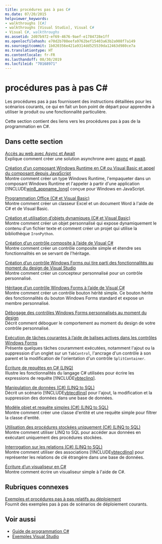 ```yaml
---
title: procédures pas à pas C#
ms.date: 07/20/2015
helpviewer_keywords:
- walkthroughs [C#]
- walkthroughs [Visual Studio], Visual C#
- Visual C#, walkthroughs
ms.assetid: 2d07b972-ef69-4676-9aef-e1784728e1ff
ms.openlocfilehash: e70d2b708eefa9762bef15403a63b2a908f7a149
ms.sourcegitcommit: 1b020356e421a9314dd525539da12463d980ce7a
ms.translationtype: HT
ms.contentlocale: fr-FR
ms.lasthandoff: 08/30/2019
ms.locfileid: "70168971"
---
```

# <a name="c-walkthroughs"></a>procédures pas à pas C#
Les procédures pas à pas fournissent des instructions détaillées pour les scénarios courants, ce qui en fait un bon point de départ pour apprendre à utiliser le produit ou une fonctionnalité particulière.  
  
 Cette section contient des liens vers les procédures pas à pas de la programmation en C#.  
  
## <a name="in-this-section"></a>Dans cette section  

 [Accès au web avec Async et Await](./programming-guide/concepts/async/walkthrough-accessing-the-web-by-using-async-and-await.md)  
 Explique comment créer une solution asynchrone avec [async](./language-reference/keywords/async.md) et [await](./language-reference/operators/await.md).  
  
 [Création d’un composant Windows Runtime en C# ou Visual Basic et appel du composant depuis JavaScript](/windows/uwp/winrt-components/walkthrough-creating-a-simple-windows-runtime-component-and-calling-it-from-javascript)  
 Montre comment créer un type Windows Runtime, l'empaqueter dans un composant Windows Runtime et l'appeler à partir d'une application [!INCLUDE[win8_appname_long](~/includes/win8-appname-long-md.md)] conçue pour Windows en JavaScript.  
  
 [Programmation Office (C# et Visual Basic)](./programming-guide/interop/walkthrough-office-programming.md)  
 Montre comment créer un classeur Excel et un document Word à l'aide de C# et de Visual Basic.  
  
 [Création et utilisation d’objets dynamiques (C# et Visual Basic)](./programming-guide/types/walkthrough-creating-and-using-dynamic-objects.md)  
 Montre comment créer un objet personnalisé qui expose dynamiquement le contenu d'un fichier texte et comment créer un projet qui utilise la bibliothèque `IronPython`.  
   
 [Création d’un contrôle composite à l’aide de Visual C#](../framework/winforms/controls/walkthrough-authoring-a-composite-control-with-visual-csharp.md)  
 Montre comment créer un contrôle composite simple et étendre ses fonctionnalités en se servant de l'héritage.  
  
 [Création d’un contrôle Windows Forms qui tire parti des fonctionnalités au moment du design de Visual Studio](../framework/winforms/controls/creating-a-wf-control-design-time-features.md)  
 Montre comment créer un concepteur personnalisé pour un contrôle personnalisé.  
  
 [Héritage d’un contrôle Windows Forms à l’aide de Visual C#](../framework/winforms/controls/walkthrough-inheriting-from-a-windows-forms-control-with-visual-csharp.md)  
 Montre comment créer un contrôle bouton hérité simple. Ce bouton hérite des fonctionnalités du bouton Windows Forms standard et expose un membre personnalisé.  
  
 [Débogage des contrôles Windows Forms personnalisés au moment du design](../framework/winforms/controls/walkthrough-debugging-custom-windows-forms-controls-at-design-time.md)  
 Décrit comment déboguer le comportement au moment du design de votre contrôle personnalisé.

 [Exécution de tâches courantes à l’aide de balises actives dans les contrôles Windows Forms](../framework/winforms/controls/performing-common-tasks-using-smart-tags-on-wf-controls.md)  
 Présente quelques tâches couramment exécutées, notamment l'ajout ou la suppression d'un onglet sur un `TabControl`, l'ancrage d'un contrôle à son parent et la modification de l'orientation d'un contrôle `SplitContainer`.  
  
 [Écriture de requêtes en C# (LINQ)](./programming-guide/concepts/linq/walkthrough-writing-queries-linq.md)  
 Illustre les fonctionnalités du langage C# utilisées pour écrire les expressions de requête [!INCLUDE[vbteclinq](~/includes/vbteclinq-md.md)].  
  
 [Manipulation de données (C#) (LINQ to SQL)](../framework/data/adonet/sql/linq/walkthrough-manipulating-data-csharp.md)  
 Décrit un scénario [!INCLUDE[vbtecdlinq](~/includes/vbtecdlinq-md.md)] pour l'ajout, la modification et la suppression des données dans une base de données.  
  
 [Modèle objet et requête simples (C#) (LINQ to SQL)](../framework/data/adonet/sql/linq/walkthrough-simple-object-model-and-query-csharp.md)  
 Montre comment créer une classe d'entité et une requête simple pour filtrer la classe d'entité.  
  
 [Utilisation des procédures stockées uniquement (C#) (LINQ to SQL)](../framework/data/adonet/sql/linq/walkthrough-using-only-stored-procedures-csharp.md)  
 Montre comment utiliser LINQ to SQL pour accéder aux données en exécutant uniquement des procédures stockées.  
  
 [Interrogation sur les relations (C#) (LINQ to SQL)](../framework/data/adonet/sql/linq/walkthrough-querying-across-relationships-csharp.md)  
 Montre comment utiliser des associations [!INCLUDE[vbtecdlinq](~/includes/vbtecdlinq-md.md)] pour représenter les relations de clé étrangère dans une base de données.  

 [Écriture d’un visualiseur en C#](/visualstudio/debugger/walkthrough-writing-a-visualizer-in-csharp)  
 Montre comment écrire un visualiseur simple à l'aide de C#.  
  
## <a name="related-sections"></a>Rubriques connexes  
 [Exemples et procédures pas à pas relatifs au déploiement](/visualstudio/deployment/clickonce-deployment-samples-and-walkthroughs)  
 Fournit des exemples pas à pas de scénarios de déploiement courants.  
  
## <a name="see-also"></a>Voir aussi

- [Guide de programmation C#](./programming-guide/index.md)
- [Exemples Visual Studio](/visualstudio/ide/visual-studio-samples)
